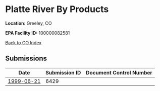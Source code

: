 # Platte River By Products

**Location:** Greeley, CO

**EPA Facility ID:** 100000082581

[Back to CO Index](../../index.md)

## Submissions

| Date | Submission ID | Document Control Number |
|------|--------------|-------------------------|
| [1999-06-21](submissions/6429.md) | 6429 |  |

